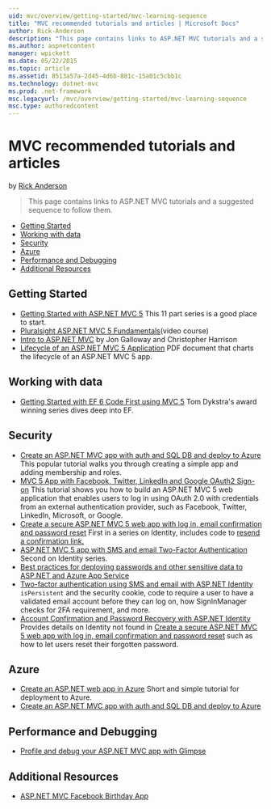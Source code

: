 ```yaml
---
uid: mvc/overview/getting-started/mvc-learning-sequence
title: "MVC recommended tutorials and articles | Microsoft Docs"
author: Rick-Anderson
description: "This page contains links to ASP.NET MVC tutorials and a suggested sequence to follow them."
ms.author: aspnetcontent
manager: wpickett
ms.date: 05/22/2015
ms.topic: article
ms.assetid: 8513a57a-2d45-4d6b-881c-15a01c5cbb1c
ms.technology: dotnet-mvc
ms.prod: .net-framework
msc.legacyurl: /mvc/overview/getting-started/mvc-learning-sequence
msc.type: authoredcontent
---
```

MVC recommended tutorials and articles
====================
by [Rick Anderson](https://github.com/Rick-Anderson)

> This page contains links to ASP.NET MVC tutorials and a suggested sequence to follow them.


- [Getting Started](#pwd)
- [Working with data](#con)
- [Security](#wj)
- [Azure](#da)
- [Performance and Debugging](#perf)
- [Additional Resources](#addRes)

<a id="pwd"></a>
## Getting Started

- [Getting Started with ASP.NET MVC 5](introduction/getting-started.md) This 11 part series is a good place to start.
- [Pluralsight ASP.NET MVC 5 Fundamentals](https://pluralsight.com/training/Player?author=scott-allen&amp;name=aspdotnet-mvc5-fundamentals-m1-introduction&amp;mode=live&amp;clip=0&amp;course=aspdotnet-mvc5-fundamentals)(video course)
- [Intro to ASP.NET MVC](https://www.microsoftvirtualacademy.com/training-courses/introduction-to-asp-net-mvc) by Jon Galloway and Christopher Harrison
- [Lifecycle of an ASP.NET MVC 5 Application](lifecycle-of-an-aspnet-mvc-5-application.md) PDF document that charts the lifecycle of an ASP.NET MVC 5 app.

<a id="con"></a>
## Working with data

- [Getting Started with EF 6 Code First using MVC 5](getting-started-with-ef-using-mvc/creating-an-entity-framework-data-model-for-an-asp-net-mvc-application.md) Tom Dykstra's award winning series dives deep into EF.

<a id="wj"></a>
## Security

- [Create an ASP.NET MVC app with auth and SQL DB and deploy to Azure](https://azure.microsoft.com/en-us/documentation/articles/web-sites-dotnet-deploy-aspnet-mvc-app-membership-oauth-sql-database/) This popular tutorial walks you through creating a simple app and adding membership and roles.
- [MVC 5 App with Facebook, Twitter, LinkedIn and Google OAuth2 Sign-on](../security/create-an-aspnet-mvc-5-app-with-facebook-and-google-oauth2-and-openid-sign-on.md) This tutorial shows you how to build an ASP.NET MVC 5 web application that enables users to log in using OAuth 2.0 with credentials from an external authentication provider, such as Facebook, Twitter, LinkedIn, Microsoft, or Google.
- [Create a secure ASP.NET MVC 5 web app with log in, email confirmation and password reset](../security/create-an-aspnet-mvc-5-web-app-with-email-confirmation-and-password-reset.md) First in a series on Identity, includes code to [resend a confirmation link.](../security/create-an-aspnet-mvc-5-web-app-with-email-confirmation-and-password-reset.md#rsend)
- [ASP.NET MVC 5 app with SMS and email Two-Factor Authentication](../security/aspnet-mvc-5-app-with-sms-and-email-two-factor-authentication.md) Second on Identity series.
- [Best practices for deploying passwords and other sensitive data to ASP.NET and Azure App Service](../../../identity/overview/features-api/best-practices-for-deploying-passwords-and-other-sensitive-data-to-aspnet-and-azure.md)
- [Two-factor authentication using SMS and email with ASP.NET Identity](../../../identity/overview/features-api/two-factor-authentication-using-sms-and-email-with-aspnet-identity.md) `isPersistent` and the security cookie, code to require a user to have a validated email account before they can log on, how SignInManager checks for 2FA requirement, and more.
- [Account Confirmation and Password Recovery with ASP.NET Identity](../../../identity/overview/features-api/account-confirmation-and-password-recovery-with-aspnet-identity.md) Provides details on Identity not found in [Create a secure ASP.NET MVC 5 web app with log in, email confirmation and password reset](../security/create-an-aspnet-mvc-5-web-app-with-email-confirmation-and-password-reset.md) such as how to let users reset their forgotten password.

<a id="da"></a>
## Azure

- [Create an ASP.NET web app in Azure](https://azure.microsoft.com/en-us/documentation/articles/web-sites-dotnet-get-started/) Short and simple tutorial for deployment to Azure.
- [Create an ASP.NET MVC app with auth and SQL DB and deploy to Azure](https://azure.microsoft.com/en-us/documentation/articles/web-sites-dotnet-deploy-aspnet-mvc-app-membership-oauth-sql-database/)

<a id="perf"></a>
## Performance and Debugging

- [Profile and debug your ASP.NET MVC app with Glimpse](../performance/profile-and-debug-your-aspnet-mvc-app-with-glimpse.md)

<a id="addRes"></a>
## Additional Resources

- [ASP.NET MVC Facebook Birthday App](aspnet-mvc-facebook-birthday-app.md)